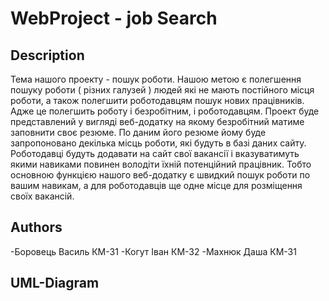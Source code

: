 # WebProject - job Search 
## Description

  Тема нашого проекту - пошук роботи. Нашою метою є 
полегшення пошуку роботи ( різних галузей ) людей які не мають
постійного місця роботи, а також полегшити роботодавцям
пошук нових працівників. Адже це полегшить роботу і безробітним, 
і роботодавцям.
  Проект буде представлений у вигляді веб-додатку на якому
безробітний матиме заповнити своє резюме. По даним його резюме 
йому буде запропоновано декілька місць роботи, які будуть 
в базі даних сайту. Роботодавці будуть додавати на сайт свої
вакансії і вказуватимуть якими навиками повинен володіти 
їхній потенційний працівник. 
 Тобто основною функцією нашого веб-додатку є швидкий
пошук роботи по вашим навикам, а для роботодавців ще одне місце 
для розміщення своїх вакансій.

## Authors
 -Боровець Василь КМ-31
 -Когут Іван      КМ-32
 -Махнюк Даша     КМ-31
## UML-Diagram
 
  
